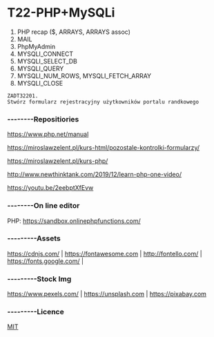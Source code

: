 # T22-PHP+MySQLi

1. PHP recap ($, ARRAYS, ARRAYS assoc)
2. MAIL
3. PhpMyAdmin
4. MYSQLI_CONNECT
5. MYSQLI_SELECT_DB
6. MYSQLI_QUERY
7. MYSQLI_NUM_ROWS, MYSQLI_FETCH_ARRAY
8. MYSQLI_CLOSE

```
ZADT32201.
Stwórz formularz rejestracyjny użytkowników portalu randkowego
```

### --------Repositiories

https://www.php.net/manual

https://miroslawzelent.pl/kurs-html/pozostale-kontrolki-formularzy/

https://miroslawzelent.pl/kurs-php/

http://www.newthinktank.com/2019/12/learn-php-one-video/

https://youtu.be/2eebptXfEvw

### --------On line editor
PHP: https://sandbox.onlinephpfunctions.com/
### ---------Assets
https://cdnjs.com/ | https://fontawesome.com | http://fontello.com/ | https://fonts.google.com/ |
### ---------Stock Img
https://www.pexels.com/ | https://unsplash.com | https://pixabay.com
### ---------Licence
[MIT](https://choosealicense.com/licenses/mit/)


